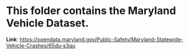 # This folder contains the Maryland Vehicle Dataset. 

**Link**: https://opendata.maryland.gov/Public-Safety/Maryland-Statewide-Vehicle-Crashes/65du-s3qu
